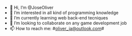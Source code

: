 - 👋 Hi, I’m @JoseOliver
- 👀 I’m interested in all kind of programming knowledge
- 🌱 I’m currently learning web back-end tecniques
- 💞️ I’m looking to collaborate on any game development job
- 📫 How to reach me: #oliver_ja@outlook.com#

<!---
JoseOliver/JoseOliver is a ✨ special ✨ repository because its `README.md` (this file) appears on your GitHub profile.
You can click the Preview link to take a look at your changes.
--->
